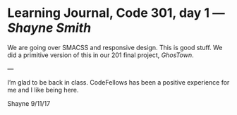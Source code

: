# Learning Journal, Code 301, day 1 — *Shayne Smith*

We are going over SMACSS and responsive design. This is good stuff. We did a primitive version of this in our 201 final project, *GhosTown*.

—

I’m glad to be back in class. CodeFellows has been a positive experience for me and I like being here.


Shayne
9/11/17
